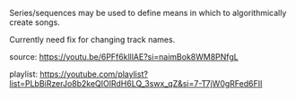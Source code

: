 Series/sequences may be used to define means in which to algorithmically create songs.

Currently need fix for changing track names.

source: https://youtu.be/6PFf6klllAE?si=naimBok8WM8PNfgL

playlist: https://youtube.com/playlist?list=PLbBiRzerJo8b2keQIOlRdH6LQ_3swx_qZ&si=7-T7jW0gRFed6FII
